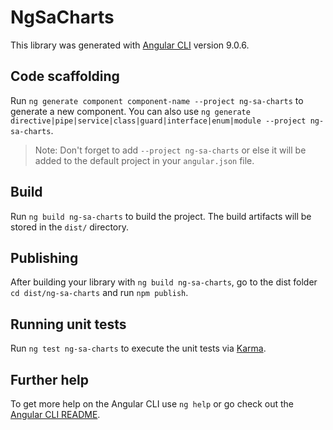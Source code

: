 # NgSaCharts

This library was generated with [Angular CLI](https://github.com/angular/angular-cli) version 9.0.6.

## Code scaffolding

Run `ng generate component component-name --project ng-sa-charts` to generate a new component. You can also use `ng generate directive|pipe|service|class|guard|interface|enum|module --project ng-sa-charts`.
> Note: Don't forget to add `--project ng-sa-charts` or else it will be added to the default project in your `angular.json` file. 

## Build

Run `ng build ng-sa-charts` to build the project. The build artifacts will be stored in the `dist/` directory.

## Publishing

After building your library with `ng build ng-sa-charts`, go to the dist folder `cd dist/ng-sa-charts` and run `npm publish`.

## Running unit tests

Run `ng test ng-sa-charts` to execute the unit tests via [Karma](https://karma-runner.github.io).

## Further help

To get more help on the Angular CLI use `ng help` or go check out the [Angular CLI README](https://github.com/angular/angular-cli/blob/master/README.md).

